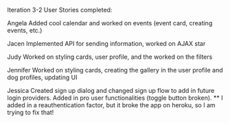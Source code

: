 Iteration 3-2 User Stories completed:

Angela      Added cool calendar and worked on events (event card, creating events, etc.)

Jacen       Implemented API for sending information, worked on AJAX star

Judy        Worked on styling cards, user profile, and the worked on the filters

Jennifer    Worked on styling cards, creating the gallery in the user profile and dog profiles, updating UI 

Jessica     Created sign up dialog and changed sign up flow to add in future login providers. Added in pro user functionalities (toggle button broken).
            ** I added in a reauthentication factor, but it broke the app on heroku, so I am trying to fix that! 
